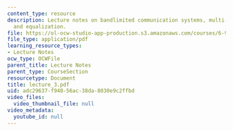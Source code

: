 ```yaml
---
content_type: resource
description: Lecture notes on bandlimited communication systems, multi-tone systems,
  and equalization.
file: https://ol-ocw-studio-app-production.s3.amazonaws.com/courses/6-973-communication-system-design-spring-2006/adc29637f94056ac38da8030e9c2ffbd_lecture_3.pdf
file_type: application/pdf
learning_resource_types:
- Lecture Notes
ocw_type: OCWFile
parent_title: Lecture Notes
parent_type: CourseSection
resourcetype: Document
title: lecture_3.pdf
uid: adc29637-f940-56ac-38da-8030e9c2ffbd
video_files:
  video_thumbnail_file: null
video_metadata:
  youtube_id: null
---
```

